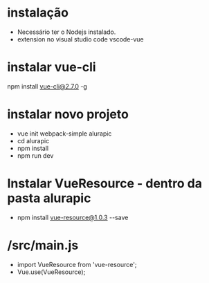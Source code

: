 # instalação

- Necessário ter o Nodejs instalado.
- extension no visual studio code vscode-vue

# instalar vue-cli
npm install vue-cli@2.7.0 -g

# instalar novo projeto
 - vue init webpack-simple alurapic
 - cd alurapic
 - npm install
 - npm run dev

 # Instalar VueResource - dentro da pasta alurapic
 - npm install vue-resource@1.0.3 --save
 
 # /src/main.js
 - import VueResource from 'vue-resource';
 - Vue.use(VueResource);

